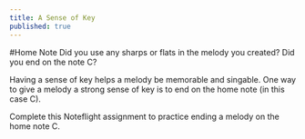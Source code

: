 ```yaml
---
title: A Sense of Key
published: true
---
```


#Home Note
Did you use any sharps or flats in the melody you created?  Did you end on the note C?

Having a sense of key helps a melody be memorable and singable. One way to give a melody a strong sense of key is to end on the home note (in this case C).

Complete this Noteflight assignment to practice ending a melody on the home note C. 
<a class="btn btn-primary" href="http://www.noteflight.com/scores/view/34403b7f2919eb582f6615e1a2fd76f81ee4d330" target="_blank"><i class="fa fa-music"></i>

